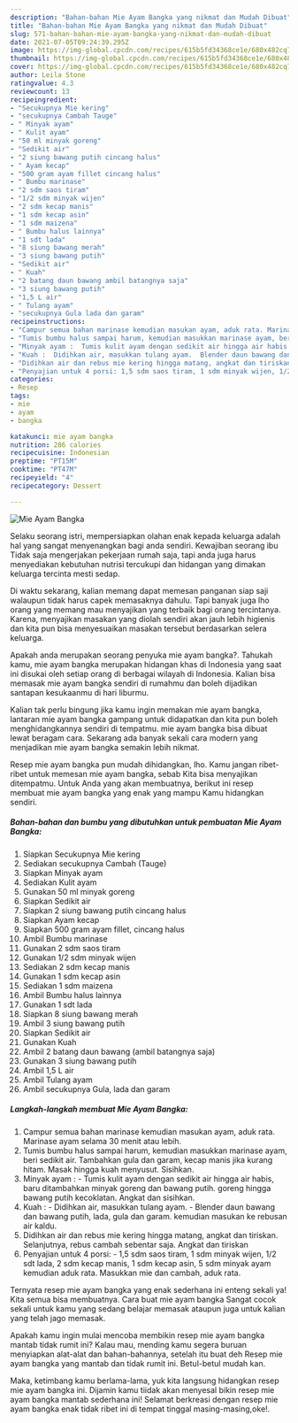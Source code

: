 ```yaml
---
description: "Bahan-bahan Mie Ayam Bangka yang nikmat dan Mudah Dibuat"
title: "Bahan-bahan Mie Ayam Bangka yang nikmat dan Mudah Dibuat"
slug: 571-bahan-bahan-mie-ayam-bangka-yang-nikmat-dan-mudah-dibuat
date: 2021-07-05T09:24:39.295Z
image: https://img-global.cpcdn.com/recipes/615b5fd34368ce1e/680x482cq70/mie-ayam-bangka-foto-resep-utama.jpg
thumbnail: https://img-global.cpcdn.com/recipes/615b5fd34368ce1e/680x482cq70/mie-ayam-bangka-foto-resep-utama.jpg
cover: https://img-global.cpcdn.com/recipes/615b5fd34368ce1e/680x482cq70/mie-ayam-bangka-foto-resep-utama.jpg
author: Leila Stone
ratingvalue: 4.3
reviewcount: 13
recipeingredient:
- "Secukupnya Mie kering"
- "secukupnya Cambah Tauge"
- " Minyak ayam"
- " Kulit ayam"
- "50 ml minyak goreng"
- "Sedikit air"
- "2 siung bawang putih cincang halus"
- " Ayam kecap"
- "500 gram ayam fillet cincang halus"
- " Bumbu marinase"
- "2 sdm saos tiram"
- "1/2 sdm minyak wijen"
- "2 sdm kecap manis"
- "1 sdm kecap asin"
- "1 sdm maizena"
- " Bumbu halus lainnya"
- "1 sdt lada"
- "8 siung bawang merah"
- "3 siung bawang putih"
- "Sedikit air"
- " Kuah"
- "2 batang daun bawang ambil batangnya saja"
- "3 siung bawang putih"
- "1,5 L air"
- " Tulang ayam"
- "secukupnya Gula lada dan garam"
recipeinstructions:
- "Campur semua bahan marinase kemudian masukan ayam, aduk rata. Marinase ayam selama 30 menit atau lebih."
- "Tumis bumbu halus sampai harum, kemudian masukkan marinase ayam, beri sedikit air. Tambahkan gula dan garam, kecap manis jika kurang hitam. Masak hingga kuah menyusut. Sisihkan."
- "Minyak ayam :  Tumis kulit ayam dengan sedikit air hingga air habis, baru ditambahkan minyak goreng dan bawang putih. goreng hingga bawang putih kecoklatan. Angkat dan sisihkan."
- "Kuah :  Didihkan air, masukkan tulang ayam.  Blender daun bawang dan bawang putih, lada, gula dan garam. kemudian masukan ke rebusan air kaldu."
- "Didihkan air dan rebus mie kering hingga matang, angkat dan tiriskan. Selanjutnya, rebus cambah sebentar saja. Angkat dan tiriskan"
- "Penyajian untuk 4 porsi: 1,5 sdm saos tiram, 1 sdm minyak wijen, 1/2 sdt lada, 2 sdm kecap manis, 1 sdm kecap asin, 5 sdm minyak ayam kemudian aduk rata. Masukkan mie dan cambah, aduk rata."
categories:
- Resep
tags:
- mie
- ayam
- bangka

katakunci: mie ayam bangka 
nutrition: 286 calories
recipecuisine: Indonesian
preptime: "PT15M"
cooktime: "PT47M"
recipeyield: "4"
recipecategory: Dessert

---
```



![Mie Ayam Bangka](https://img-global.cpcdn.com/recipes/615b5fd34368ce1e/680x482cq70/mie-ayam-bangka-foto-resep-utama.jpg)

Selaku seorang istri, mempersiapkan olahan enak kepada keluarga adalah hal yang sangat menyenangkan bagi anda sendiri. Kewajiban seorang ibu Tidak saja mengerjakan pekerjaan rumah saja, tapi anda juga harus menyediakan kebutuhan nutrisi tercukupi dan hidangan yang dimakan keluarga tercinta mesti sedap.

Di waktu  sekarang, kalian memang dapat memesan panganan siap saji walaupun tidak harus capek memasaknya dahulu. Tapi banyak juga lho orang yang memang mau menyajikan yang terbaik bagi orang tercintanya. Karena, menyajikan masakan yang diolah sendiri akan jauh lebih higienis dan kita pun bisa menyesuaikan masakan tersebut berdasarkan selera keluarga. 



Apakah anda merupakan seorang penyuka mie ayam bangka?. Tahukah kamu, mie ayam bangka merupakan hidangan khas di Indonesia yang saat ini disukai oleh setiap orang di berbagai wilayah di Indonesia. Kalian bisa memasak mie ayam bangka sendiri di rumahmu dan boleh dijadikan santapan kesukaanmu di hari liburmu.

Kalian tak perlu bingung jika kamu ingin memakan mie ayam bangka, lantaran mie ayam bangka gampang untuk didapatkan dan kita pun boleh menghidangkannya sendiri di tempatmu. mie ayam bangka bisa dibuat lewat beragam cara. Sekarang ada banyak sekali cara modern yang menjadikan mie ayam bangka semakin lebih nikmat.

Resep mie ayam bangka pun mudah dihidangkan, lho. Kamu jangan ribet-ribet untuk memesan mie ayam bangka, sebab Kita bisa menyajikan ditempatmu. Untuk Anda yang akan membuatnya, berikut ini resep membuat mie ayam bangka yang enak yang mampu Kamu hidangkan sendiri.

<!--inarticleads1-->

##### Bahan-bahan dan bumbu yang dibutuhkan untuk pembuatan Mie Ayam Bangka:

1. Siapkan Secukupnya Mie kering
1. Sediakan secukupnya Cambah (Tauge)
1. Siapkan  Minyak ayam
1. Sediakan  Kulit ayam
1. Gunakan 50 ml minyak goreng
1. Siapkan Sedikit air
1. Siapkan 2 siung bawang putih cincang halus
1. Siapkan  Ayam kecap
1. Siapkan 500 gram ayam fillet, cincang halus
1. Ambil  Bumbu marinase
1. Gunakan 2 sdm saos tiram
1. Gunakan 1/2 sdm minyak wijen
1. Sediakan 2 sdm kecap manis
1. Gunakan 1 sdm kecap asin
1. Sediakan 1 sdm maizena
1. Ambil  Bumbu halus lainnya
1. Gunakan 1 sdt lada
1. Siapkan 8 siung bawang merah
1. Ambil 3 siung bawang putih
1. Siapkan Sedikit air
1. Gunakan  Kuah
1. Ambil 2 batang daun bawang (ambil batangnya saja)
1. Gunakan 3 siung bawang putih
1. Ambil 1,5 L air
1. Ambil  Tulang ayam
1. Ambil secukupnya Gula, lada dan garam




<!--inarticleads2-->

##### Langkah-langkah membuat Mie Ayam Bangka:

1. Campur semua bahan marinase kemudian masukan ayam, aduk rata. Marinase ayam selama 30 menit atau lebih.
1. Tumis bumbu halus sampai harum, kemudian masukkan marinase ayam, beri sedikit air. Tambahkan gula dan garam, kecap manis jika kurang hitam. Masak hingga kuah menyusut. Sisihkan.
1. Minyak ayam :  - Tumis kulit ayam dengan sedikit air hingga air habis, baru ditambahkan minyak goreng dan bawang putih. goreng hingga bawang putih kecoklatan. Angkat dan sisihkan.
1. Kuah :  - Didihkan air, masukkan tulang ayam. -  Blender daun bawang dan bawang putih, lada, gula dan garam. kemudian masukan ke rebusan air kaldu.
1. Didihkan air dan rebus mie kering hingga matang, angkat dan tiriskan. Selanjutnya, rebus cambah sebentar saja. Angkat dan tiriskan
1. Penyajian untuk 4 porsi: - 1,5 sdm saos tiram, 1 sdm minyak wijen, 1/2 sdt lada, 2 sdm kecap manis, 1 sdm kecap asin, 5 sdm minyak ayam kemudian aduk rata. Masukkan mie dan cambah, aduk rata.




Ternyata resep mie ayam bangka yang enak sederhana ini enteng sekali ya! Kita semua bisa membuatnya. Cara buat mie ayam bangka Sangat cocok sekali untuk kamu yang sedang belajar memasak ataupun juga untuk kalian yang telah jago memasak.

Apakah kamu ingin mulai mencoba membikin resep mie ayam bangka mantab tidak rumit ini? Kalau mau, mending kamu segera buruan menyiapkan alat-alat dan bahan-bahannya, setelah itu buat deh Resep mie ayam bangka yang mantab dan tidak rumit ini. Betul-betul mudah kan. 

Maka, ketimbang kamu berlama-lama, yuk kita langsung hidangkan resep mie ayam bangka ini. Dijamin kamu tiidak akan menyesal bikin resep mie ayam bangka mantab sederhana ini! Selamat berkreasi dengan resep mie ayam bangka enak tidak ribet ini di tempat tinggal masing-masing,oke!.

